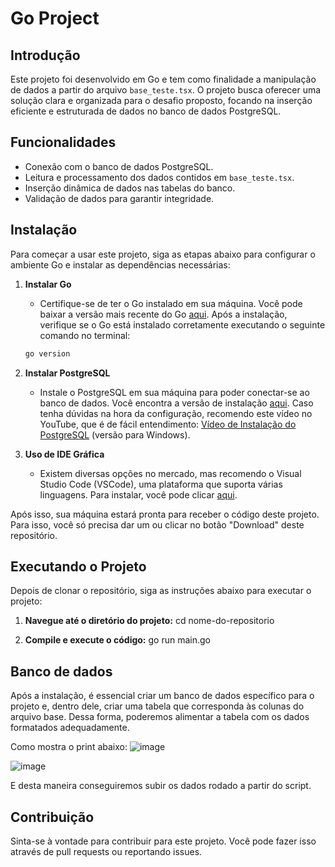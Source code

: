 # Go Project

## Introdução

Este projeto foi desenvolvido em Go e tem como finalidade a manipulação de dados a partir do arquivo `base_teste.tsx`. O projeto busca oferecer uma solução clara e organizada para o desafio proposto, focando na inserção eficiente e estruturada de dados no banco de dados PostgreSQL.

## Funcionalidades

- Conexão com o banco de dados PostgreSQL.
- Leitura e processamento dos dados contidos em `base_teste.tsx`.
- Inserção dinâmica de dados nas tabelas do banco.
- Validação de dados para garantir integridade.

## Instalação

Para começar a usar este projeto, siga as etapas abaixo para configurar o ambiente Go e instalar as dependências necessárias:

1. **Instalar Go**
   - Certifique-se de ter o Go instalado em sua máquina. Você pode baixar a versão mais recente do Go [aqui](https://golang.org/dl/). Após a instalação, verifique se o Go está instalado corretamente executando o seguinte comando no terminal:

   ```bash
   go version
   
2. **Instalar PostgreSQL**
   - Instale o PostgreSQL em sua máquina para poder conectar-se ao banco de dados. Você encontra a versão de instalação [aqui](https://www.postgresql.org/download/). Caso tenha dúvidas na hora da configuração, recomendo este vídeo no YouTube, que é de fácil entendimento: [Vídeo de Instalação do PostgreSQL](https://www.youtube.com/watch?v=UbX-2Xud1JA) (versão para Windows).

4. **Uso de IDE Gráfica**
   - Existem diversas opções no mercado, mas recomendo o Visual Studio Code (VSCode), uma plataforma que suporta várias linguagens. Para instalar, você pode clicar [aqui](https://code.visualstudio.com/download).


Após isso, sua máquina estará pronta para receber o código deste projeto. Para isso, você só precisa dar um <git clone> ou clicar no botão "Download" deste repositório.

## Executando o Projeto

Depois de clonar o repositório, siga as instruções abaixo para executar o projeto:

1. **Navegue até o diretório do projeto:**
cd nome-do-repositorio

2. **Compile e execute o código:**
go run main.go


## Banco de dados

Após a instalação, é essencial criar um banco de dados específico para o projeto e, dentro dele, criar uma tabela que corresponda às colunas do arquivo base. Dessa forma, poderemos alimentar a tabela com os dados formatados adequadamente.

Como mostra o print abaixo:
![image](https://github.com/user-attachments/assets/6459c007-9a41-41de-a273-20a1e2e2e47d)

![image](https://github.com/user-attachments/assets/6058ff0f-6ab5-48ab-bf5e-7c04e1aa5bf4)

E desta maneira conseguiremos subir os dados rodado a partir do script.


## Contribuição
Sinta-se à vontade para contribuir para este projeto. Você pode fazer isso através de pull requests ou reportando issues.
